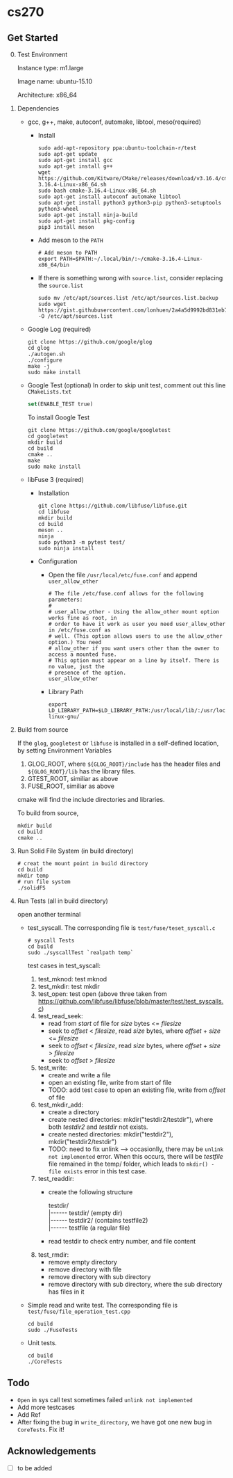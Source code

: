 # cs270

## Get Started

0. Test Environment

   Instance type: m1.large

   Image name: ubuntu-15.10

   Architecture: x86_64


1. Dependencies
    * gcc, g++, make, autoconf, automake, libtool, meso(required)
      * Install
        ``` shell
        sudo add-apt-repository ppa:ubuntu-toolchain-r/test
        sudo apt-get update
        sudo apt-get install gcc
        sudo apt-get install g++
        wget https://github.com/Kitware/CMake/releases/download/v3.16.4/cmake-3.16.4-Linux-x86_64.sh
        sudo bash cmake-3.16.4-Linux-x86_64.sh
        sudo apt-get install autoconf automake libtool
        sudo apt-get install python3 python3-pip python3-setuptools python3-wheel
        sudo apt-get install ninja-build
        sudo apt-get install pkg-config
        pip3 install meson
      * Add meson to the `PATH`
        ``` shell
        # Add meson to PATH
        export PATH=$PATH:~/.local/bin/:~/cmake-3.16.4-Linux-x86_64/bin
        ```
      * If there is something wrong with `source.list`, consider replacing the `source.list`
      
        ``` shell
        sudo mv /etc/apt/sources.list /etc/apt/sources.list.backup
        sudo wget https://gist.githubusercontent.com/lonhuen/2a4a5d9992bd831eb74a6b903107c927/raw/53dc53adac5faed5335072a11b5a30d7d41578a6/source.list.cs270 -O /etc/apt/sources.list
        ```
    * Google Log (required)
      ``` shell
      git clone https://github.com/google/glog
      cd glog
      ./autogen.sh
      ./configure
      make -j
      sudo make install
      ```

    * Google Test (optional)
      In order to skip unit test, comment out this line `CMakeLists.txt`
      ``` cmake
      set(ENABLE_TEST true)
      ```
      To install Google Test
      ``` shell
      git clone https://github.com/google/googletest
      cd googletest
      mkdir build
      cd build
      cmake ..
      make
      sudo make install
      ```
    * libFuse 3 (required)
      * Installation
        ``` shell
        git clone https://github.com/libfuse/libfuse.git
        cd libfuse
        mkdir build
        cd build
        meson ..
        ninja
        sudo python3 -m pytest test/
        sudo ninja install
        ```
      * Configuration
        * Open the file `/usr/local/etc/fuse.conf` and append `user_allow_other`
          ``` shell
          # The file /etc/fuse.conf allows for the following parameters:
          #
          # user_allow_other - Using the allow_other mount option works fine as root, in
          # order to have it work as user you need user_allow_other in /etc/fuse.conf as
          # well. (This option allows users to use the allow_other option.) You need
          # allow_other if you want users other than the owner to access a mounted fuse.
          # This option must appear on a line by itself. There is no value, just the
          # presence of the option.
          user_allow_other
          ```
        * Library Path
        
          ``` shell
          export LD_LIBRARY_PATH=$LD_LIBRARY_PATH:/usr/local/lib/:/usr/local/lib/x86_64-linux-gnu/

2. Build from source

    If the `glog`, `googletest` or `libfuse` is installed in a self-defined location, by setting Environment Variables
    1. GLOG_ROOT, where `${GLOG_ROOT}/include` has the header files and `${GLOG_ROOT}/lib` has the library files.
    2. GTEST_ROOT, similiar as above
    3. FUSE_ROOT, similiar as above

    cmake will find the include directories and libraries.

    To build from source,

    ``` shell
    mkdir build
    cd build
    cmake ..
    ```
3. Run Solid File System (in build directory)

    ``` shell
    # creat the mount point in build directory
    cd build
    mkdir temp
    # run file system
    ./solidFS
    ```

4. Run Tests (all in build directory)

   open another terminal

   * test_syscall. The corresponding file is `test/fuse/teset_syscall.c`

     ``` shell
     # syscall Tests
     cd build
     sudo ./syscallTest `realpath temp`
     ```
      test cases in test_syscall:
      1. test_mknod: test mknod 
      2. test_mkdir: test mkdir
      3. test_open: test open
        (above three taken from https://github.com/libfuse/libfuse/blob/master/test/test_syscalls.c)
      4. test_read_seek:
          - read from *start* of file for *size* bytes <= *filesize*
          - seek to *offset* < *filesize*, read *size* bytes, where *offset* + *size* <= *filesize*
          - seek to *offset* < *filesize*, read *size* bytes, where *offset* + *size* > *filesize*
          - seek to *offset* > *filesize*
      5. test_write:
          - create and write a file
          - open an existing file, write from start of file
          - TODO: add test case to open an existing file, write from *offset* of file
      6. test_mkdir_add:
          - create a directory
          - create nested directories: mkdir("testdir2/testdir"), where both *testdir2* and *testdir* not exists.
          - create nested directories: mkdir("testdir2"), mkdir("testdir2/testdir")
          - TODO: need to fix unlink --> occasionlly, there may be `unlink not implemented` error. When this occurs, there will be *testfile* file remained in the temp/ folder, which leads to `mkdir() - file exists` error in this test case. 
      7. test_readdir:
          - create the following structure

            testdir/\
            |------ testdir/ (empty dir)\
            |------ testdir2/ (contains testfile2) \
            |------ testfile (a regular file)
          - read testdir to check entry number, and file content
      8. test_rmdir: 
          - remove empty directory
          - remove directory with file
          - remove directory with sub directory
          - remove directory with sub directory, where the sub directory has files in it

   * Simple read and write test. The corresponding file is `test/fuse/file_operation_test.cpp`

     ``` shell
     cd build
     sudo ./FuseTests
     ```
   * Unit tests.
   
     ``` shell
     cd build
     ./CoreTests
     ```




## Todo

* `Open` in sys call test sometimes failed `unlink not implemented`
* Add more testcases
* Add Ref
* After fixing the bug in `write_directory`, we have got one new bug in `CoreTests`. Fix it!



## Acknowledgements

- [ ] to be added
